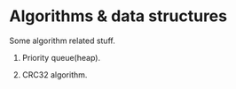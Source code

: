 Algorithms & data structures
===

Some algorithm related stuff.

1. Priority queue(heap).

2. CRC32 algorithm.

